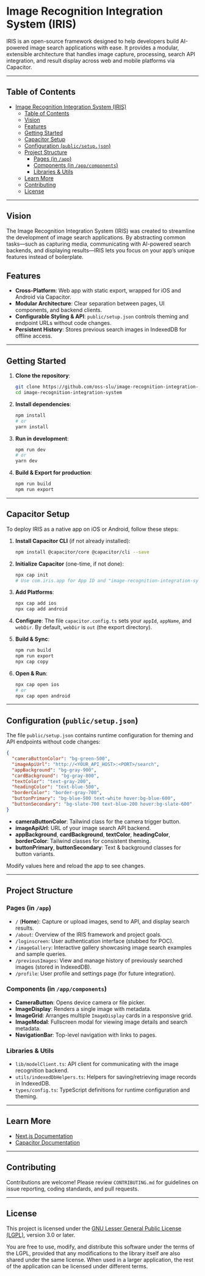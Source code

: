 # Image Recognition Integration System (IRIS)

IRIS is an open-source framework designed to help developers build AI-powered image search applications with ease. It provides a modular, extensible architecture that handles image capture, processing, search API integration, and result display across web and mobile platforms via Capacitor.

---

## Table of Contents

- [Image Recognition Integration System (IRIS)](#image-recognition-integration-system-iris)
  - [Table of Contents](#table-of-contents)
  - [Vision](#vision)
  - [Features](#features)
  - [Getting Started](#getting-started)
  - [Capacitor Setup](#capacitor-setup)
  - [Configuration (`public/setup.json`)](#configuration-publicsetupjson)
  - [Project Structure](#project-structure)
    - [Pages (in `/app`)](#pages-in-app)
    - [Components (in `/app/components`)](#components-in-appcomponents)
    - [Libraries \& Utils](#libraries--utils)
  - [Learn More](#learn-more)
  - [Contributing](#contributing)
  - [License](#license)

---

## Vision

The Image Recognition Integration System (IRIS) was created to streamline the development of image search applications. By abstracting common tasks—such as capturing media, communicating with AI-powered search backends, and displaying results—IRIS lets you focus on your app’s unique features instead of boilerplate.

## Features

- **Cross-Platform**: Web app with static export, wrapped for iOS and Android via Capacitor.
- **Modular Architecture**: Clear separation between pages, UI components, and backend clients.
- **Configurable Styling & API**: `public/setup.json` controls theming and endpoint URLs without code changes.
- **Persistent History**: Stores previous search images in IndexedDB for offline access.

---

## Getting Started

1. **Clone the repository**:

   ```sh
   git clone https://github.com/oss-slu/image-recognition-integration-system.git
   cd image-recognition-integration-system
   ```

2. **Install dependencies**:

   ```sh
   npm install
   # or
   yarn install
   ```

3. **Run in development**:

   ```sh
   npm run dev
   # or
   yarn dev
   ```

4. **Build & Export for production**:

   ```sh
   npm run build
   npm run export
   ```

---

## Capacitor Setup

To deploy IRIS as a native app on iOS or Android, follow these steps:

1. **Install Capacitor CLI** (if not already installed):

   ```sh
   npm install @capacitor/core @capacitor/cli --save
   ```

2. **Initialize Capacitor** (one-time, if not done):

   ```sh
   npx cap init
   # Use com.iris.app for App ID and "image-recognition-integration-system" for App Name
   ```

3. **Add Platforms**:

   ```sh
   npx cap add ios
   npx cap add android
   ```

4. **Configure**: The file `capacitor.config.ts` sets your `appId`, `appName`, and `webDir`. By default, `webDir` is `out` (the export directory).

5. **Build & Sync**:

   ```sh
   npm run build
   npm run export
   npx cap copy
   ```

6. **Open & Run**:

   ```sh
   npx cap open ios
   # or
   npx cap open android
   ```

---

## Configuration (`public/setup.json`)

The file `public/setup.json` contains runtime configuration for theming and API endpoints without code changes:

```json
{
  "cameraButtonColor": "bg-green-500",
  "imageApiUrl": "http://<YOUR_API_HOST>:<PORT>/search",
  "appBackground": "bg-gray-900",
  "cardBackground": "bg-gray-800",
  "textColor": "text-gray-200",
  "headingColor": "text-blue-500",
  "borderColor": "border-gray-700",
  "buttonPrimary": "bg-blue-500 text-white hover:bg-blue-600",
  "buttonSecondary": "bg-slate-700 text-blue-200 hover:bg-slate-600"
}
```

- **cameraButtonColor**: Tailwind class for the camera trigger button.
- **imageApiUrl**: URL of your image search API backend.
- **appBackground**, **cardBackground**, **textColor**, **headingColor**, **borderColor**: Tailwind classes for consistent theming.
- **buttonPrimary**, **buttonSecondary**: Text & background classes for button variants.

Modify values here and reload the app to see changes.

---

## Project Structure

### Pages (in `/app`)

- `/` (**Home**): Capture or upload images, send to API, and display search results.
- `/about`: Overview of the IRIS framework and project goals.
- `/loginscreen`: User authentication interface (stubbed for POC).
- `/imageGallery`: Interactive gallery showcasing image search examples and sample queries.
- `/previousImages`: View and manage history of previously searched images (stored in IndexedDB).
- `/profile`: User profile and settings page (for future integration).

### Components (in `/app/components`)

- **CameraButton**: Opens device camera or file picker.
- **ImageDisplay**: Renders a single image with metadata.
- **ImageGrid**: Arranges multiple `ImageDisplay` cards in a responsive grid.
- **ImageModal**: Fullscreen modal for viewing image details and search metadata.
- **NavigationBar**: Top-level navigation with links to pages.

### Libraries & Utils

- `lib/modelClient.ts`: API client for communicating with the image recognition backend.
- `utils/indexedDbHelpers.ts`: Helpers for saving/retrieving image records in IndexedDB.
- `types/config.ts`: TypeScript definitions for runtime configuration and theming.

---

## Learn More

- [Next.js Documentation](https://nextjs.org/docs)
- [Capacitor Documentation](https://capacitorjs.com/docs)

---

## Contributing

Contributions are welcome! Please review `CONTRIBUTING.md` for guidelines on issue reporting, coding standards, and pull requests.

---

## License

This project is licensed under the [GNU Lesser General Public License (LGPL)](https://www.gnu.org/licenses/lgpl-3.0.html), version 3.0 or later.

You are free to use, modify, and distribute this software under the terms of the LGPL, provided that any modifications to the library itself are also shared under the same license. When used in a larger application, the rest of the application can be licensed under different terms.